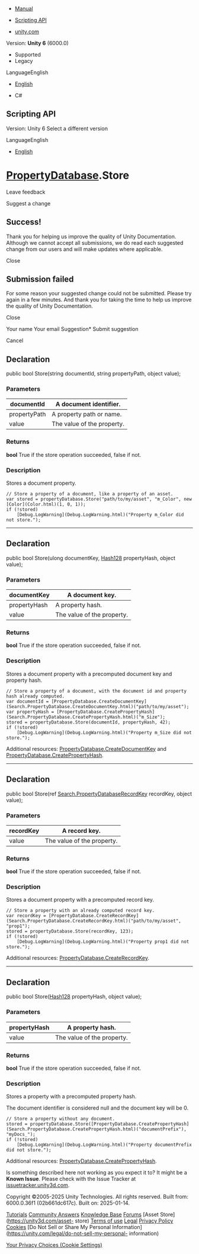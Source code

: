 [ ]()

  * [Manual](../Manual/index.html)
  * [Scripting API](../ScriptReference/index.html)

  * [unity.com](https://unity.com/)

Version: **Unity 6** (6000.0)

  * Supported
  * Legacy

LanguageEnglish

  * [English]()

  * C#

[ ](https://docs.unity3d.com)

## Scripting API

Version: Unity 6 Select a different version

LanguageEnglish

  * [English]()

#  [PropertyDatabase](Search.PropertyDatabase.html).Store

Leave feedback

Suggest a change

## Success!

Thank you for helping us improve the quality of Unity Documentation. Although
we cannot accept all submissions, we do read each suggested change from our
users and will make updates where applicable.

Close

## Submission failed

For some reason your suggested change could not be submitted. Please <a>try
again</a> in a few minutes. And thank you for taking the time to help us
improve the quality of Unity Documentation.

Close

Your name Your email Suggestion* Submit suggestion

Cancel

[ ]()

## Declaration

public bool Store(string documentId, string propertyPath, object value);

### Parameters

documentId | A document identifier.  
---|---  
propertyPath | A property path or name.  
value | The value of the property.  
  
### Returns

**bool** True if the store operation succeeded, false if not.

### Description

Stores a document property.

    
    
    // Store a property of a document, like a property of an asset.
    var stored = propertyDatabase.Store("path/to/my/asset", "m_Color", new [Color](Color.html)(1, 0, 1));
    if (!stored)
        [Debug.LogWarning](Debug.LogWarning.html)("Property m_Color did not store.");
    

* * *

## Declaration

public bool Store(ulong documentKey, [Hash128](Hash128.html) propertyHash,
object value);

### Parameters

documentKey | A document key.  
---|---  
propertyHash | A property hash.  
value | The value of the property.  
  
### Returns

**bool** True if the store operation succeeded, false if not.

### Description

Stores a document property with a precomputed document key and property hash.

    
    
    // Store a property of a document, with the document id and property hash already computed.
    var documentId = [PropertyDatabase.CreateDocumentKey](Search.PropertyDatabase.CreateDocumentKey.html)("path/to/my/asset");
    var propertyHash = [PropertyDatabase.CreatePropertyHash](Search.PropertyDatabase.CreatePropertyHash.html)("m_Size");
    stored = propertyDatabase.Store(documentId, propertyHash, 42);
    if (!stored)
        [Debug.LogWarning](Debug.LogWarning.html)("Property m_Size did not store.");
    

Additional resources:
[PropertyDatabase.CreateDocumentKey](Search.PropertyDatabase.CreateDocumentKey.html)
and
[PropertyDatabase.CreatePropertyHash](Search.PropertyDatabase.CreatePropertyHash.html).

* * *

## Declaration

public bool Store(ref
[Search.PropertyDatabaseRecordKey](Search.PropertyDatabaseRecordKey.html)
recordKey, object value);

### Parameters

recordKey | A record key.  
---|---  
value | The value of the property.  
  
### Returns

**bool** True if the store operation succeeded, false if not.

### Description

Stores a document property with a precomputed record key.

    
    
    // Store a property with an already computed record key.
    var recordKey = [PropertyDatabase.CreateRecordKey](Search.PropertyDatabase.CreateRecordKey.html)("path/to/my/asset", "prop1");
    stored = propertyDatabase.Store(recordKey, 123);
    if (!stored)
        [Debug.LogWarning](Debug.LogWarning.html)("Property prop1 did not store.");
    

Additional resources:
[PropertyDatabase.CreateRecordKey](Search.PropertyDatabase.CreateRecordKey.html).

* * *

## Declaration

public bool Store([Hash128](Hash128.html) propertyHash, object value);

### Parameters

propertyHash | A property hash.  
---|---  
value | The value of the property.  
  
### Returns

**bool** True if the store operation succeeded, false if not.

### Description

Stores a property with a precomputed property hash.

The document identifier is considered null and the document key will be 0.

    
    
    // Store a property without any document.
    stored = propertyDatabase.Store([PropertyDatabase.CreatePropertyHash](Search.PropertyDatabase.CreatePropertyHash.html)("documentPrefix"), "myDocs_");
    if (!stored)
        [Debug.LogWarning](Debug.LogWarning.html)("Property documentPrefix did not store.");
    

Additional resources:
[PropertyDatabase.CreatePropertyHash](Search.PropertyDatabase.CreatePropertyHash.html).

Is something described here not working as you expect it to? It might be a
**Known Issue**. Please check with the Issue Tracker at
[issuetracker.unity3d.com](https://issuetracker.unity3d.com).

Copyright ©2005-2025 Unity Technologies. All rights reserved. Built from:
6000.0.36f1 (02b661dc617c). Built on: 2025-01-14.

[Tutorials](https://unity3d.com/learn) [Community
Answers](https://answers.unity3d.com) [Knowledge
Base](https://support.unity3d.com/hc/en-us)
[Forums](https://forum.unity3d.com) [Asset Store](https://unity3d.com/asset-
store) [Terms of use](https://docs.unity3d.com/Manual/TermsOfUse.html)
[Legal](https://unity.com/legal) [Privacy
Policy](https://unity.com/legal/privacy-policy)
[Cookies](https://unity.com/legal/cookie-policy) [Do Not Sell or Share My
Personal Information](https://unity.com/legal/do-not-sell-my-personal-
information)

[Your Privacy Choices (Cookie Settings)](javascript:void\(0\);)

